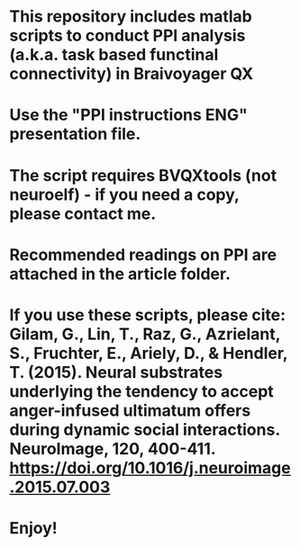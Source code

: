 # This repository includes matlab scripts to conduct PPI analysis (a.k.a. task based functinal connectivity) in Braivoyager QX

# Use the "PPI instructions ENG" presentation file.

# The script requires BVQXtools (not neuroelf) - if you need a copy, please contact me.

# Recommended readings on PPI are attached in the article folder.

# If you use these scripts, please cite: Gilam, G., Lin, T., Raz, G., Azrielant, S., Fruchter, E., Ariely, D., & Hendler, T. (2015). Neural substrates underlying the tendency to accept anger-infused ultimatum offers during dynamic social interactions. NeuroImage, 120, 400-411. https://doi.org/10.1016/j.neuroimage.2015.07.003

# Enjoy!
